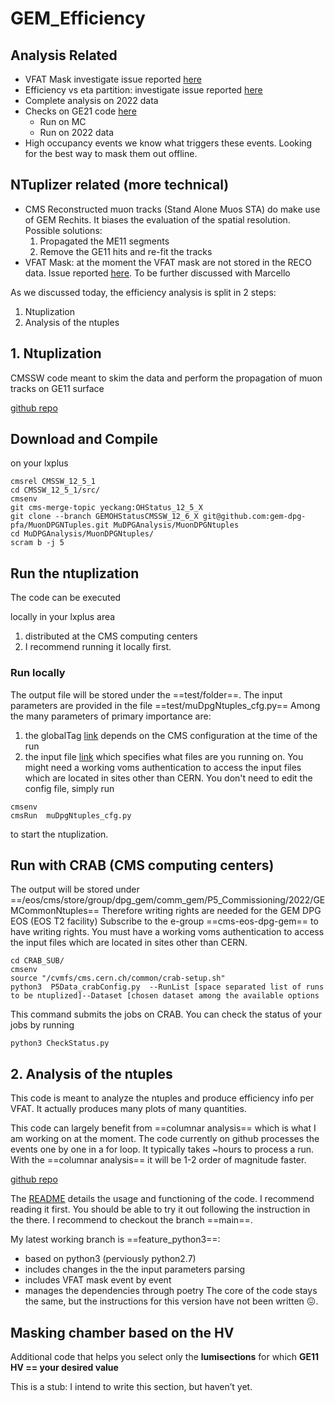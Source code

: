 # GEM_Efficiency
## Analysis Related
- VFAT Mask investigate issue reported [here](https://indico.cern.ch/event/1219126/contributions/5128191/attachments/2542791/4378236/FIvone_OpMeeting7Nov2022.pdf#page=12)
- Efficiency vs eta partition: investigate issue reported [here](https://indico.cern.ch/event/1213272/contributions/5150460/attachments/2556528/4406482/FIvone_32ndGEMWorkshop_GE11Efficiency.pdf#page=14)
- Complete analysis on 2022 data
- Checks on GE21 code [here](https://github.com/fraivone/PFA_Analyzer/tree/feature/GE21Only_and_python3)
  -  Run on MC
  - Run on 2022 data
- High occupancy events we know what triggers these events. Looking for the best way to mask them out offline.

## NTuplizer related (more technical)
- CMS Reconstructed muon tracks (Stand Alone Muos STA) do make use of GEM Rechits. It biases the evaluation of the spatial resolution. Possible solutions:
  1. Propagated the ME11 segments
  2. Remove the GE11 hits and re-fit the tracks
- VFAT Mask: at the moment the VFAT mask are not stored in the RECO data. Issue reported [here](https://indico.cern.ch/event/1213272/contributions/5150460/attachments/2556528/4406482/FIvone_32ndGEMWorkshop_GE11Efficiency.pdf#page=6). To be further discussed with Marcello

As we discussed today, the efficiency analysis is split in 2 steps:

1. Ntuplization
2. Analysis of the ntuples

## 1. Ntuplization
CMSSW code meant to skim the data and perform the propagation of muon tracks on GE11 surface

[github repo](https://github.com/gem-dpg-pfa/MuonDPGNTuples/tree/GEMOHStatusCMSSW_12_6_X)

## Download and Compile
on your lxplus

```
cmsrel CMSSW_12_5_1
cd CMSSW_12_5_1/src/ 
cmsenv
git cms-merge-topic yeckang:OHStatus_12_5_X
git clone --branch GEMOHStatusCMSSW_12_6_X git@github.com:gem-dpg-pfa/MuonDPGNTuples.git MuDPGAnalysis/MuonDPGNtuples
cd MuDPGAnalysis/MuonDPGNtuples/
scram b -j 5
```
## Run the ntuplization
The code can be executed 

locally in your lxplus area
1. distributed at the CMS computing centers
2. I recommend running it locally first.

### Run locally
The output file will be stored under the ==test/folder==. 
The input parameters are provided in the file ==test/muDpgNtuples_cfg.py==
Among the many parameters of primary importance are:

1. the globalTag [link](https://github.com/gem-dpg-pfa/MuonDPGNTuples/blob/21a2aa3921046fedcb1ed6943beb97960e471f5e/test/muDpgNtuples_cfg.py#L12) depends on the CMS configuration at the time of the run
2. the input file [link](https://github.com/gem-dpg-pfa/MuonDPGNTuples/blob/21a2aa3921046fedcb1ed6943beb97960e471f5e/test/muDpgNtuples_cfg.py#L93) which specifies what files are you running on. You might need a working voms authentication to access the input files which are located in sites other than CERN.
You don't need to edit the config file, simply run
```
cmsenv
cmsRun  muDpgNtuples_cfg.py
```
to start the ntuplization. 

## Run with CRAB (CMS computing centers)
The output will be stored under ==/eos/cms/store/group/dpg_gem/comm_gem/P5_Commissioning/2022/GEMCommonNtuples==
Therefore writing rights are needed for the GEM DPG EOS (EOS T2 facility)
Subscribe to the e-group ==cms-eos-dpg-gem== to have writing rights.
You must have a working voms authentication to access the input files which are located in sites other than CERN.

```
cd CRAB_SUB/
cmsenv
source "/cvmfs/cms.cern.ch/common/crab-setup.sh"
python3  P5Data_crabConfig.py  --RunList [space separated list of runs to be ntuplized]--Dataset [chosen dataset among the available options
```
This command submits the jobs on CRAB. You can check the status of your jobs by running
```
python3 CheckStatus.py
```

## 2. Analysis of the ntuples
This code is meant to analyze the ntuples and produce efficiency info per VFAT.
It actually produces many plots of many quantities. 

This code can largely benefit from ==columnar analysis== which is what I am working on at the moment. 
The code currently on github processes the events one by one in a for loop. It typically takes ~hours to process a run.
With the ==columnar analysis== it will be 1-2 order of magnitude faster. 

[github repo](https://github.com/fraivone/PFA_Analyzer/tree/main)

The [README](https://github.com/fraivone/PFA_Analyzer/tree/main#readme) details the usage and functioning of the code.
I recommend reading it first. You should be able to try it out following the instruction in the there.
I recommend to checkout the branch ==main==.

My latest working branch is ==feature_python3==:

- based on python3 (perviously python2.7)
- includes changes in the the input parameters parsing
- includes VFAT mask event by event
- manages the dependencies through poetry
The core of the code stays the same, but the instructions for this version have not been written :confounded:.

## Masking chamber based on the HV
Additional code that helps you select only the **lumisections** for which **GE11 HV == your desired value**

This is a stub: I intend to write this section, but haven’t yet.
